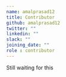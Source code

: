 ```yaml
---
name: amalprasad12
title: Contributor
github: amalprasad12
twitter: ""
linkedin: ""
slack: ""
joining_date: ""
role : contributor
---
```


Still waiting for this
